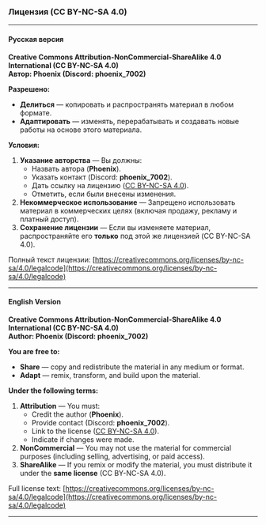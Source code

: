 ### **Лицензия (CC BY-NC-SA 4.0)**  

---  
#### **Русская версия**  
**Creative Commons Attribution-NonCommercial-ShareAlike 4.0 International (CC BY-NC-SA 4.0)**  
**Автор: Phoenix (Discord: phoenix_7002)**  

**Разрешено:**  
- **Делиться** — копировать и распространять материал в любом формате.  
- **Адаптировать** — изменять, перерабатывать и создавать новые работы на основе этого материала.  

**Условия:**  
1. **Указание авторства** — Вы должны:  
   - Назвать автора (**Phoenix**).  
   - Указать контакт (Discord: **phoenix_7002**).  
   - Дать ссылку на лицензию ([CC BY-NC-SA 4.0](https://creativecommons.org/licenses/by-nc-sa/4.0/)).  
   - Отметить, если были внесены изменения.  
2. **Некоммерческое использование** — Запрещено использовать материал в коммерческих целях (включая продажу, рекламу и платный доступ).  
3. **Сохранение лицензии** — Если вы изменяете материал, распространяйте его **только** под этой же лицензией (CC BY-NC-SA 4.0).  

Полный текст лицензии: [https://creativecommons.org/licenses/by-nc-sa/4.0/legalcode](https://creativecommons.org/licenses/by-nc-sa/4.0/legalcode)  

---  
#### **English Version**  
**Creative Commons Attribution-NonCommercial-ShareAlike 4.0 International (CC BY-NC-SA 4.0)**  
**Author: Phoenix (Discord: phoenix_7002)**  

**You are free to:**  
- **Share** — copy and redistribute the material in any medium or format.  
- **Adapt** — remix, transform, and build upon the material.  

**Under the following terms:**  
1. **Attribution** — You must:  
   - Credit the author (**Phoenix**).  
   - Provide contact (Discord: **phoenix_7002**).  
   - Link to the license ([CC BY-NC-SA 4.0](https://creativecommons.org/licenses/by-nc-sa/4.0/)).  
   - Indicate if changes were made.  
2. **NonCommercial** — You may not use the material for commercial purposes (including selling, advertising, or paid access).  
3. **ShareAlike** — If you remix or modify the material, you must distribute it under the **same license** (CC BY-NC-SA 4.0).  

Full license text: [https://creativecommons.org/licenses/by-nc-sa/4.0/legalcode](https://creativecommons.org/licenses/by-nc-sa/4.0/legalcode)  

---  
